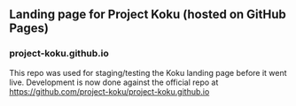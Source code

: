 ## Landing page for Project Koku (hosted on GitHub Pages)
### project-koku.github.io

This repo was used for staging/testing the Koku landing page before it went live. Development is now done against the official repo at https://github.com/project-koku/project-koku.github.io
